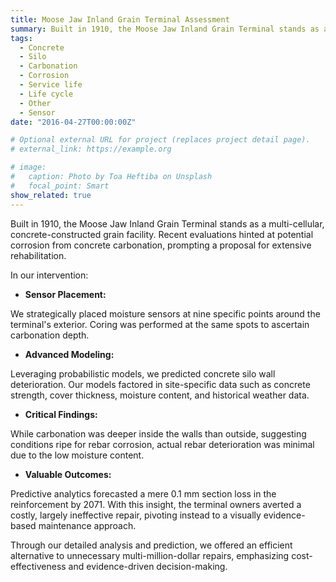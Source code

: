 ```yaml
---
title: Moose Jaw Inland Grain Terminal Assessment
summary: Built in 1910, the Moose Jaw Inland Grain Terminal stands as a multi-cellular, concrete-constructed grain facility. Recent evaluations hinted at potential corrosion from concrete carbonation, prompting a proposal for extensive rehabilitation.
tags:
  - Concrete
  - Silo
  - Carbonation
  - Corrosion
  - Service life
  - Life cycle
  - Other
  - Sensor
date: "2016-04-27T00:00:00Z"

# Optional external URL for project (replaces project detail page).
# external_link: https://example.org

# image:
#   caption: Photo by Toa Heftiba on Unsplash
#   focal_point: Smart
show_related: true
---
```

Built in 1910, the Moose Jaw Inland Grain Terminal stands as a multi-cellular, concrete-constructed grain facility. Recent evaluations hinted at potential corrosion from concrete carbonation, prompting a proposal for extensive rehabilitation.

In our intervention:

- **Sensor Placement:**

We strategically placed moisture sensors at nine specific points around the terminal's exterior. Coring was performed at the same spots to ascertain carbonation depth.

- **Advanced Modeling:** 

Leveraging probabilistic models, we predicted concrete silo wall deterioration. Our models factored in site-specific data such as concrete strength, cover thickness, moisture content, and historical weather data.

- **Critical Findings:** 

While carbonation was deeper inside the walls than outside, suggesting conditions ripe for rebar corrosion, actual rebar deterioration was minimal due to the low moisture content.

- **Valuable Outcomes:** 

Predictive analytics forecasted a mere 0.1 mm section loss in the reinforcement by 2071. With this insight, the terminal owners averted a costly, largely ineffective repair, pivoting instead to a visually evidence-based maintenance approach.

Through our detailed analysis and prediction, we offered an efficient alternative to unnecessary multi-million-dollar repairs, emphasizing cost-effectiveness and evidence-driven decision-making.
